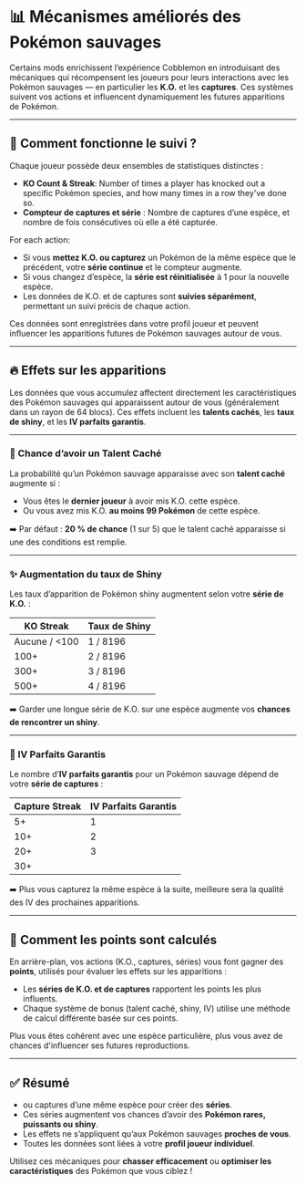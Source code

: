 # 📊 Mécanismes améliorés des Pokémon sauvages

Certains mods enrichissent l’expérience Cobblemon en introduisant des mécaniques qui récompensent les joueurs pour leurs interactions avec les Pokémon sauvages — en particulier les **K.O.** et les **captures**. Ces systèmes suivent vos actions et influencent dynamiquement les futures apparitions de Pokémon.

---

## 🧮 Comment fonctionne le suivi ?

Chaque joueur possède deux ensembles de statistiques distinctes :

- **KO Count & Streak**: Number of times a player has knocked out a specific Pokémon species, and how many times in a row they've done so.
- **Compteur de captures et série** : Nombre de captures d’une espèce, et nombre de fois consécutives où elle a été capturée.

For each action:

- Si vous **mettez K.O. ou capturez** un Pokémon de la même espèce que le précédent, votre **série continue** et le compteur augmente.
- Si vous changez d’espèce, la **série est réinitialisée** à 1 pour la nouvelle espèce.
- Les données de K.O. et de captures sont **suivies séparément**, permettant un suivi précis de chaque action.

Ces données sont enregistrées dans votre profil joueur et peuvent influencer les apparitions futures de Pokémon sauvages autour de vous.

---

## 🔥 Effets sur les apparitions

Les données que vous accumulez affectent directement les caractéristiques des Pokémon sauvages qui apparaissent autour de vous (généralement dans un rayon de 64 blocs). Ces effets incluent les **talents cachés**, les **taux de shiny**, et les **IV parfaits garantis**.

---

### 🎯 Chance d’avoir un Talent Caché

La probabilité qu’un Pokémon sauvage apparaisse avec son **talent caché** augmente si :

- Vous êtes le **dernier joueur** à avoir mis K.O. cette espèce.
- Ou vous avez mis K.O. **au moins 99 Pokémon** de cette espèce.

➡️ Par défaut : **20 % de chance** (1 sur 5) que le talent caché apparaisse si une des conditions est remplie.

---

### ✨ Augmentation du taux de Shiny

Les taux d’apparition de Pokémon shiny augmentent selon votre **série de K.O.** :

| KO Streak                              | Taux de Shiny |
| -------------------------------------- | ------------- |
| Aucune / <100 | 1 / 8196      |
| 100+                                   | 2 / 8196      |
| 300+                                   | 3 / 8196      |
| 500+                                   | 4 / 8196      |

➡️ Garder une longue série de K.O. sur une espèce augmente vos **chances de rencontrer un shiny**.

---

### 🧬 IV Parfaits Garantis

Le nombre d’**IV parfaits garantis** pour un Pokémon sauvage dépend de votre **série de captures** :

| Capture Streak | IV Parfaits Garantis |
| -------------- | -------------------- |
| 5+             | 1                    |
| 10+            | 2                    |
| 20+            | 3                    |
| 30+            |                      |

➡️ Plus vous capturez la même espèce à la suite, meilleure sera la qualité des IV des prochaines apparitions.

---

## 🧠 Comment les points sont calculés

En arrière-plan, vos actions (K.O., captures, séries) vous font gagner des **points**, utilisés pour évaluer les effets sur les apparitions :

- Les **séries de K.O. et de captures** rapportent les points les plus influents.
- Chaque système de bonus (talent caché, shiny, IV) utilise une méthode de calcul différente basée sur ces points.

Plus vous êtes cohérent avec une espèce particulière, plus vous avez de chances d'influencer ses futures reproductions.

---

## ✅ Résumé

- ou captures d’une même espèce pour créer des **séries**.
- Ces séries augmentent vos chances d’avoir des **Pokémon rares, puissants ou shiny**.
- Les effets ne s’appliquent qu’aux Pokémon sauvages **proches de vous**.
- Toutes les données sont liées à votre **profil joueur individuel**.

Utilisez ces mécaniques pour **chasser efficacement** ou **optimiser les caractéristiques** des Pokémon que vous ciblez !
